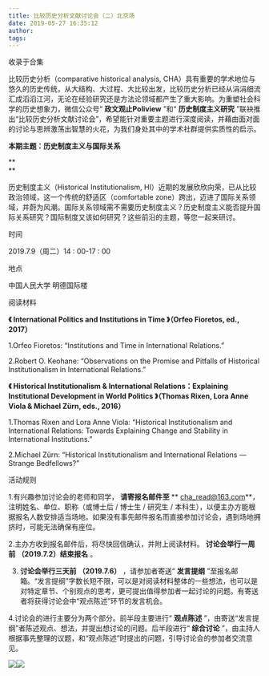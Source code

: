 ```yaml
---
title: 比较历史分析文献讨论会（二）北京场
date: 2019-05-27 16:35:12
author: 
tags: 
---
```



收录于合集

比较历史分析（comparative historical analysis,
CHA）具有重要的学术地位与悠久的历史传统，从大结构、大过程、大比较出发，比较历史分析已经从涓涓细流汇成滔滔江河，无论在经验研究还是方法论领域都产生了重大影响。为重塑社会科学的历史想象力，微信公众号“
**政文观止Poliview** ”和“ **历史制度主义研究**
”联袂推出“比较历史分析文献讨论会”，希望能针对重要主题进行深度阅读，并藉由面对面的讨论与思辨激荡出智慧的火花，为我们身处其中的学术社群提供实质性的启示。

  

 **本期主题：历史制度主义与国际关系**

 **  
**

历史制度主义（Historical Institutionalism,
HI）近期的发展欣欣向荣，已从比较政治领域，这一个传统的舒适区（comfortable
zone）跨出，迈进了国际关系领域，并蔚为风潮。国际关系领域需不需要历史制度主义？历史制度主义能否提升国际关系研究？国际制度又该如何研究？这些前沿的主题，等您一起来研讨。

  

  

时间  

2019.7.9（周二）14 : 00-17 : 00

  

地点  

中国人民大学 明德国际楼

  

  

阅读材料

 **《 International Politics and Institutions in Time 》（Orfeo Fioretos, ed.,
2017）**

1.Orfeo Fioretos: “Institutions and Time in International Relations.”

2.Robert O. Keohane: “Observations on the Promise and Pitfalls of Historical
Institutionalism in International Relations.”

  

 **《 Historical Institutionalism & International Relations：Explaining
Institutional Development in World Politics 》（Thomas Rixen, Lora Anne Viola &
Michael Zürn, eds., 2016）**

1.Thomas Rixen and Lora Anne Viola: “Historical Institutionalism and
International Relations: Towards Explaining Change and Stability in
International Institutions.”

2.Michael Zürn: “Historical Institutionalism and International Relations —
Strange Bedfellows?”

  

活动规则

1.有兴趣参加讨论会的老师和同学， **请寄报名邮件至** ** cha_read@163.com**，注明姓名、单位、职称（或博士后 / 博士生 /
研究生 / 本科生），以便主办方能根据报名人数安排适当场地。如果没有事先邮件报名而直接参加讨论会，遇到场地拥挤时，可能无法确保有座位。

  

2.主办方收到报名邮件后，将尽快回信确认，并附上阅读材料。 **讨论会举行一周前** **（2019.7.2）结束报名** 。

  

3. **讨论会举行三天前** **（2019.7.6）** ，请参加者寄送“ **发言提纲** ”至报名邮箱。“发言提纲”字数长短不限，可以是对阅读材料整体的一些想法，也可以是对特定章节、个别观点的思考，更可提出值得参加者一起讨论的问题。有寄送者将获得讨论会中“观点陈述”环节的发言机会。

  

4.讨论会的进行主要分为两个部分。前半段主要进行“ **观点陈述** ”，由寄送“发言提纲”者陈述观点、想法，并提出想讨论的问题。后半段进行“
**综合讨论** ”，由主持人根据事先整理的议题，和“观点陈述”时提出的问题，引导讨论会的参加者交流意见。

![](/images/431/2.jpeg)![](/images/431/3.jpeg)

  

